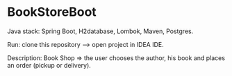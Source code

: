 # BookStoreBoot

Java stack: Spring Boot, H2database, Lombok, Maven, Postgres.

Run: clone this repository --> open project in IDEA IDE.

Description: 
Book Shop => the user chooses the author, his book and places an order (pickup or delivery).
